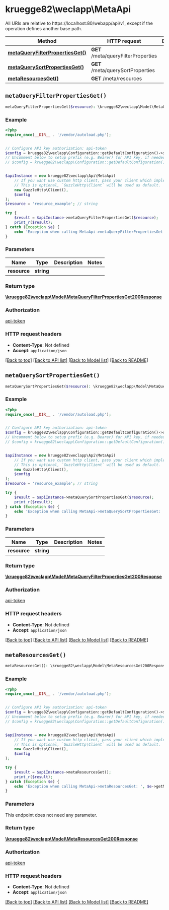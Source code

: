 # kruegge82\weclapp\MetaApi

All URIs are relative to https://localhost:80/webapp/api/v1, except if the operation defines another base path.

| Method | HTTP request | Description |
| ------------- | ------------- | ------------- |
| [**metaQueryFilterPropertiesGet()**](MetaApi.md#metaQueryFilterPropertiesGet) | **GET** /meta/queryFilterProperties |  |
| [**metaQuerySortPropertiesGet()**](MetaApi.md#metaQuerySortPropertiesGet) | **GET** /meta/querySortProperties |  |
| [**metaResourcesGet()**](MetaApi.md#metaResourcesGet) | **GET** /meta/resources |  |


## `metaQueryFilterPropertiesGet()`

```php
metaQueryFilterPropertiesGet($resource): \kruegge82\weclapp\Model\MetaQueryFilterPropertiesGet200Response
```



### Example

```php
<?php
require_once(__DIR__ . '/vendor/autoload.php');


// Configure API key authorization: api-token
$config = kruegge82\weclapp\Configuration::getDefaultConfiguration()->setApiKey('AuthenticationToken', 'YOUR_API_KEY');
// Uncomment below to setup prefix (e.g. Bearer) for API key, if needed
// $config = kruegge82\weclapp\Configuration::getDefaultConfiguration()->setApiKeyPrefix('AuthenticationToken', 'Bearer');


$apiInstance = new kruegge82\weclapp\Api\MetaApi(
    // If you want use custom http client, pass your client which implements `GuzzleHttp\ClientInterface`.
    // This is optional, `GuzzleHttp\Client` will be used as default.
    new GuzzleHttp\Client(),
    $config
);
$resource = 'resource_example'; // string

try {
    $result = $apiInstance->metaQueryFilterPropertiesGet($resource);
    print_r($result);
} catch (Exception $e) {
    echo 'Exception when calling MetaApi->metaQueryFilterPropertiesGet: ', $e->getMessage(), PHP_EOL;
}
```

### Parameters

| Name | Type | Description  | Notes |
| ------------- | ------------- | ------------- | ------------- |
| **resource** | **string**|  | |

### Return type

[**\kruegge82\weclapp\Model\MetaQueryFilterPropertiesGet200Response**](../Model/MetaQueryFilterPropertiesGet200Response.md)

### Authorization

[api-token](../../README.md#api-token)

### HTTP request headers

- **Content-Type**: Not defined
- **Accept**: `application/json`

[[Back to top]](#) [[Back to API list]](../../README.md#endpoints)
[[Back to Model list]](../../README.md#models)
[[Back to README]](../../README.md)

## `metaQuerySortPropertiesGet()`

```php
metaQuerySortPropertiesGet($resource): \kruegge82\weclapp\Model\MetaQueryFilterPropertiesGet200Response
```



### Example

```php
<?php
require_once(__DIR__ . '/vendor/autoload.php');


// Configure API key authorization: api-token
$config = kruegge82\weclapp\Configuration::getDefaultConfiguration()->setApiKey('AuthenticationToken', 'YOUR_API_KEY');
// Uncomment below to setup prefix (e.g. Bearer) for API key, if needed
// $config = kruegge82\weclapp\Configuration::getDefaultConfiguration()->setApiKeyPrefix('AuthenticationToken', 'Bearer');


$apiInstance = new kruegge82\weclapp\Api\MetaApi(
    // If you want use custom http client, pass your client which implements `GuzzleHttp\ClientInterface`.
    // This is optional, `GuzzleHttp\Client` will be used as default.
    new GuzzleHttp\Client(),
    $config
);
$resource = 'resource_example'; // string

try {
    $result = $apiInstance->metaQuerySortPropertiesGet($resource);
    print_r($result);
} catch (Exception $e) {
    echo 'Exception when calling MetaApi->metaQuerySortPropertiesGet: ', $e->getMessage(), PHP_EOL;
}
```

### Parameters

| Name | Type | Description  | Notes |
| ------------- | ------------- | ------------- | ------------- |
| **resource** | **string**|  | |

### Return type

[**\kruegge82\weclapp\Model\MetaQueryFilterPropertiesGet200Response**](../Model/MetaQueryFilterPropertiesGet200Response.md)

### Authorization

[api-token](../../README.md#api-token)

### HTTP request headers

- **Content-Type**: Not defined
- **Accept**: `application/json`

[[Back to top]](#) [[Back to API list]](../../README.md#endpoints)
[[Back to Model list]](../../README.md#models)
[[Back to README]](../../README.md)

## `metaResourcesGet()`

```php
metaResourcesGet(): \kruegge82\weclapp\Model\MetaResourcesGet200Response
```



### Example

```php
<?php
require_once(__DIR__ . '/vendor/autoload.php');


// Configure API key authorization: api-token
$config = kruegge82\weclapp\Configuration::getDefaultConfiguration()->setApiKey('AuthenticationToken', 'YOUR_API_KEY');
// Uncomment below to setup prefix (e.g. Bearer) for API key, if needed
// $config = kruegge82\weclapp\Configuration::getDefaultConfiguration()->setApiKeyPrefix('AuthenticationToken', 'Bearer');


$apiInstance = new kruegge82\weclapp\Api\MetaApi(
    // If you want use custom http client, pass your client which implements `GuzzleHttp\ClientInterface`.
    // This is optional, `GuzzleHttp\Client` will be used as default.
    new GuzzleHttp\Client(),
    $config
);

try {
    $result = $apiInstance->metaResourcesGet();
    print_r($result);
} catch (Exception $e) {
    echo 'Exception when calling MetaApi->metaResourcesGet: ', $e->getMessage(), PHP_EOL;
}
```

### Parameters

This endpoint does not need any parameter.

### Return type

[**\kruegge82\weclapp\Model\MetaResourcesGet200Response**](../Model/MetaResourcesGet200Response.md)

### Authorization

[api-token](../../README.md#api-token)

### HTTP request headers

- **Content-Type**: Not defined
- **Accept**: `application/json`

[[Back to top]](#) [[Back to API list]](../../README.md#endpoints)
[[Back to Model list]](../../README.md#models)
[[Back to README]](../../README.md)

